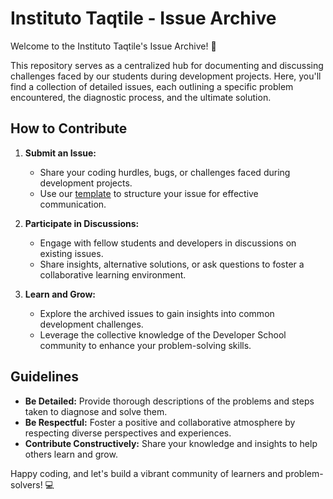 # Instituto Taqtile - Issue Archive

Welcome to the Instituto Taqtile's Issue Archive! 🚀

This repository serves as a centralized hub for documenting and discussing challenges faced by our students during development projects. Here, you'll find a collection of detailed issues, each outlining a specific problem encountered, the diagnostic process, and the ultimate solution.

## How to Contribute

1. **Submit an Issue:**
   - Share your coding hurdles, bugs, or challenges faced during development projects.
   - Use our [template](https://github.com/walteraandrade/instituto-issues/blob/main/template.md) to structure your issue for effective communication.

2. **Participate in Discussions:**
   - Engage with fellow students and developers in discussions on existing issues.
   - Share insights, alternative solutions, or ask questions to foster a collaborative learning environment.

3. **Learn and Grow:**
   - Explore the archived issues to gain insights into common development challenges.
   - Leverage the collective knowledge of the Developer School community to enhance your problem-solving skills.

## Guidelines

- **Be Detailed:** Provide thorough descriptions of the problems and steps taken to diagnose and solve them.
- **Be Respectful:** Foster a positive and collaborative atmosphere by respecting diverse perspectives and experiences.
- **Contribute Constructively:** Share your knowledge and insights to help others learn and grow.

Happy coding, and let's build a vibrant community of learners and problem-solvers! 💻

